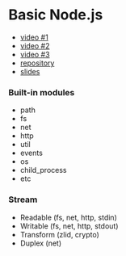 # Basic Node.js



* [video #1](https://www.youtube.com/watch?v=CAvqa6Lj_Rg)
* [video #2](https://www.youtube.com/watch?v=TEuDTl8SdZo)
* [video #3](https://www.youtube.com/watch?v=3Pp0K_rgk8U)
* [repository](https://github.com/NikitaRudy/nodejs-lecture)
* [slides](https://slides.com/nikitarudy)

### Built-in modules
* path
* fs
* net
* http
* util
* events
* os
* child_process
* etc

### Stream
* Readable (fs, net, http, stdin)
* Writable (fs, net, http, stdout)
* Transform (zlid, crypto)
* Duplex (net)